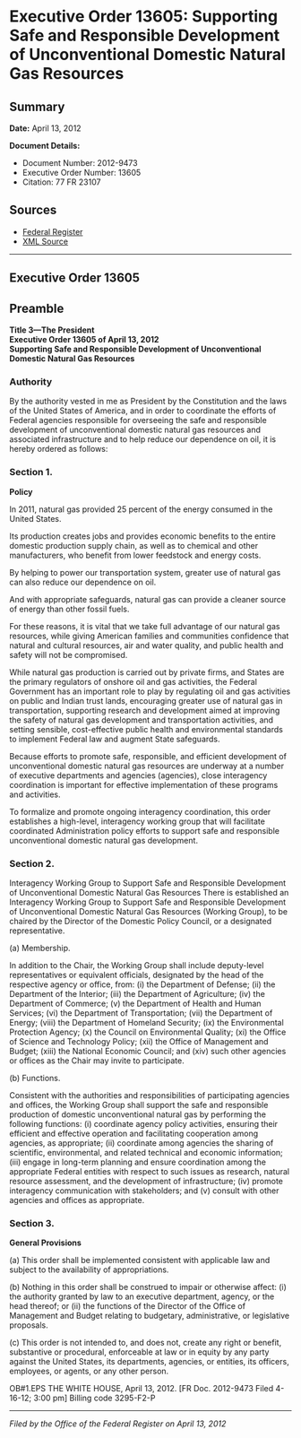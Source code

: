 # Executive Order 13605: Supporting Safe and Responsible Development of Unconventional Domestic Natural Gas Resources

## Summary

**Date:** April 13, 2012

**Document Details:**
- Document Number: 2012-9473
- Executive Order Number: 13605
- Citation: 77 FR 23107

## Sources
- [Federal Register](https://www.federalregister.gov/documents/2012/04/17/2012-9473/supporting-safe-and-responsible-development-of-unconventional-domestic-natural-gas-resources)
- [XML Source](https://www.federalregister.gov/documents/full_text/xml/2012/04/17/2012-9473.xml)

---

## Executive Order 13605

## Preamble

**Title 3—The President**  
**Executive Order 13605 of April 13, 2012**  
**Supporting Safe and Responsible Development of Unconventional Domestic Natural Gas Resources**

### Authority

By the authority vested in me as President by the Constitution and the laws of the United States of America, and in order to coordinate the efforts of Federal agencies responsible for overseeing the safe and responsible development of unconventional domestic natural gas resources and associated infrastructure and to help reduce our dependence on oil, it is hereby ordered as follows:
### Section 1.

**Policy**

In 2011, natural gas provided 25 percent of the energy consumed in the United States.

Its production creates jobs and provides economic benefits to the entire domestic production supply chain, as well as to chemical and other manufacturers, who benefit from lower feedstock and energy costs.

By helping to power our transportation system, greater use of natural gas can also reduce our dependence on oil.

And with appropriate safeguards, natural gas can provide a cleaner source of energy than other fossil fuels.

For these reasons, it is vital that we take full advantage of our natural gas resources, while giving American families and communities confidence that natural and cultural resources, air and water quality, and public health and safety will not be compromised.

While natural gas production is carried out by private firms, and States are the primary regulators of onshore oil and gas activities, the Federal Government has an important role to play by regulating oil and gas activities on public and Indian trust lands, encouraging greater use of natural gas in transportation, supporting research and development aimed at improving the safety of natural gas development and transportation activities, and setting sensible, cost-effective public health and environmental standards to implement Federal law and augment State safeguards.

Because efforts to promote safe, responsible, and efficient development of unconventional domestic natural gas resources are underway at a number of executive departments and agencies (agencies), close interagency coordination is important for effective implementation of these programs and activities.

To formalize and promote ongoing interagency coordination, this order establishes a high-level, interagency working group that will facilitate coordinated Administration policy efforts to support safe and responsible unconventional domestic natural gas development.
### Section 2.

Interagency Working Group to Support Safe and Responsible Development of Unconventional Domestic Natural Gas Resources 
There is established an Interagency Working Group to Support Safe and Responsible Development of Unconventional Domestic Natural Gas Resources (Working Group), to be chaired by the Director of the Domestic Policy Council, or a designated representative.

(a) Membership.

In addition to the Chair, the Working Group shall include deputy-level representatives or equivalent officials, designated by the head of the respective agency or office, from:
    (i) the Department of Defense;
    (ii) the Department of the Interior;
    (iii) the Department of Agriculture;
    (iv) the Department of Commerce;
    (v) the Department of Health and Human Services;
    (vi) the Department of Transportation;
    (vii) the Department of Energy;
    (viii) the Department of Homeland Security;
    (ix) the Environmental Protection Agency;
    (x) the Council on Environmental Quality;
    (xi) the Office of Science and Technology Policy;
    (xii) the Office of Management and Budget;
    (xiii) the National Economic Council; and
    (xiv) such other agencies or offices as the Chair may invite to participate.

(b) Functions.

Consistent with the authorities and responsibilities of participating agencies and offices, the Working Group shall support the safe and responsible production of domestic unconventional natural gas by performing the following functions:
    (i) coordinate agency policy activities, ensuring their efficient and effective operation and facilitating cooperation among agencies, as appropriate;
    (ii) coordinate among agencies the sharing of scientific, environmental, and related technical and economic information;
    (iii) engage in long-term planning and ensure coordination among the appropriate Federal entities with respect to such issues as research, natural resource assessment, and the development of infrastructure;
    (iv) promote interagency communication with stakeholders; and
    (v) consult with other agencies and offices as appropriate.
### Section 3.

**General Provisions**

(a) This order shall be implemented consistent with applicable law and subject to the availability of appropriations.

(b) Nothing in this order shall be construed to impair or otherwise affect:
    (i) the authority granted by law to an executive department, agency, or the head thereof; or 
    (ii) the functions of the Director of the Office of Management and Budget relating to budgetary, administrative, or legislative proposals.

(c) This order is not intended to, and does not, create any right or benefit, substantive or procedural, enforceable at law or in equity by any party against the United States, its departments, agencies, or entities, its officers, employees, or agents, or any other person.

OB#1.EPS
THE WHITE HOUSE,
April 13, 2012.
[FR Doc. 2012-9473
Filed 4-16-12; 3:00 pm]
Billing code 3295-F2-P

---

*Filed by the Office of the Federal Register on April 13, 2012*

